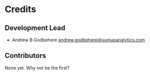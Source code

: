 #  Credits


##  Development Lead

* Andrew B Godbehere <andrew.godbehere@sumupanalytics.com>

##  Contributors

None yet. Why not be the first?
